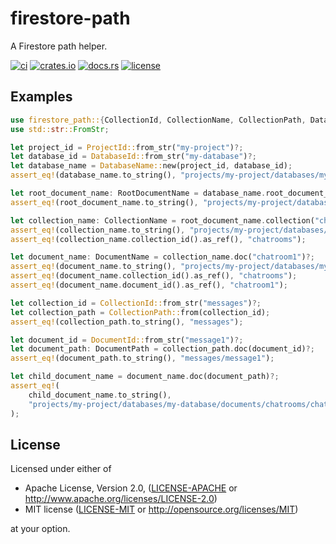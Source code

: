 # firestore-path

A Firestore path helper.

[![ci](https://github.com/bouzuya/firestore-path/workflows/ci/badge.svg)](https://github.com/bouzuya/firestore-path/actions)
[![crates.io](https://img.shields.io/crates/v/firestore-path)](https://crates.io/crates/firestore-path)
[![docs.rs](https://img.shields.io/docsrs/firestore-path)](https://docs.rs/firestore-path)
[![license](https://img.shields.io/crates/l/firestore-path)](#license)

## Examples

```rust
use firestore_path::{CollectionId, CollectionName, CollectionPath, DatabaseId, DatabaseName, DocumentId, DocumentName, DocumentPath, ProjectId, RootDocumentName};
use std::str::FromStr;

let project_id = ProjectId::from_str("my-project")?;
let database_id = DatabaseId::from_str("my-database")?;
let database_name = DatabaseName::new(project_id, database_id);
assert_eq!(database_name.to_string(), "projects/my-project/databases/my-database");

let root_document_name: RootDocumentName = database_name.root_document_name();
assert_eq!(root_document_name.to_string(), "projects/my-project/databases/my-database/documents");

let collection_name: CollectionName = root_document_name.collection("chatrooms")?;
assert_eq!(collection_name.to_string(), "projects/my-project/databases/my-database/documents/chatrooms");
assert_eq!(collection_name.collection_id().as_ref(), "chatrooms");

let document_name: DocumentName = collection_name.doc("chatroom1")?;
assert_eq!(document_name.to_string(), "projects/my-project/databases/my-database/documents/chatrooms/chatroom1");
assert_eq!(document_name.collection_id().as_ref(), "chatrooms");
assert_eq!(document_name.document_id().as_ref(), "chatroom1");

let collection_id = CollectionId::from_str("messages")?;
let collection_path = CollectionPath::from(collection_id);
assert_eq!(collection_path.to_string(), "messages");

let document_id = DocumentId::from_str("message1")?;
let document_path: DocumentPath = collection_path.doc(document_id)?;
assert_eq!(document_path.to_string(), "messages/message1");

let child_document_name = document_name.doc(document_path)?;
assert_eq!(
    child_document_name.to_string(),
    "projects/my-project/databases/my-database/documents/chatrooms/chatroom1/messages/message1"
);
```

## License

Licensed under either of

- Apache License, Version 2.0, ([LICENSE-APACHE](LICENSE-APACHE) or <http://www.apache.org/licenses/LICENSE-2.0>)
- MIT license ([LICENSE-MIT](LICENSE-MIT) or <http://opensource.org/licenses/MIT>)

at your option.
